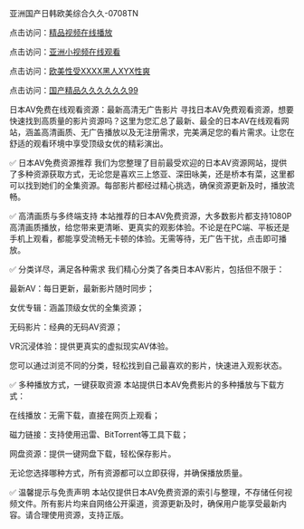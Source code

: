 亚洲国产日韩欧美综合久久-0708TN

点击访问：<a href="https://heiliao2dmwwy.pages.dev">精品视频在线播放</a>

点击访问：<a href="https://heiliaoll4qsx.pages.dev">亚洲小视频在线观看</a>

点击访问：<a href="https://heiliaowzu4ur.pages.dev">欧美性受XXXX黑人XYX性爽</a>

点击访问：<a href="https://heiliaozj3tjd.pages.dev">国产精品久久久久久久99</a>





日本AV免费在线观看资源：最新高清无广告影片
寻找日本AV免费观看资源，想要快速找到高质量的影片资源吗？这里为您汇总了最新、最全的日本AV在线观看网站，涵盖高清画质、无广告播放以及无注册需求，完美满足您的看片需求。让您在舒适的观看环境中享受顶级女优的精彩演出。

✅ 日本AV免费资源推荐
我们为您整理了目前最受欢迎的日本AV资源网站，提供了多种资源获取方式，无论您是喜欢三上悠亚、深田咏美，还是桥本有菜，这里都可以找到她们的全集资源。每部影片都经过精心挑选，确保资源更新及时，播放流畅。

✅ 高清画质与多终端支持
本站推荐的日本AV免费资源，大多数影片都支持1080P高清画质播放，给您带来更清晰、更真实的观影体验。不论是在PC端、平板还是手机上观看，都能享受流畅无卡顿的体验。无需等待，无广告干扰，点击即可播放。

✅ 分类详尽，满足各种需求
我们精心分类了各类日本AV影片，包括但不限于：

最新AV：每日更新，最新影片随时同步；

女优专辑：涵盖顶级女优的全集资源；

无码影片：经典的无码AV资源；

VR沉浸体验：提供更真实的虚拟现实AV体验。

您可以通过浏览不同的分类，轻松找到自己最喜欢的影片，快速进入观影状态。

✅ 多种播放方式，一键获取资源
本站提供日本AV免费影片的多种播放与下载方式：

在线播放：无需下载，直接在网页上观看；

磁力链接：支持使用迅雷、BitTorrent等工具下载；

网盘资源：提供一键网盘下载，轻松保存影片。

无论您选择哪种方式，所有资源都可以立即获得，并确保播放质量。

✅ 温馨提示与免责声明
本站仅提供日本AV免费资源的索引与整理，不存储任何视频文件。所有影片均来自网络公开渠道，资源更新及时，确保用户能享受最新内容。请合理使用资源，支持正版。







<span style="display:none;">[Canonical link] ( ）</span>












